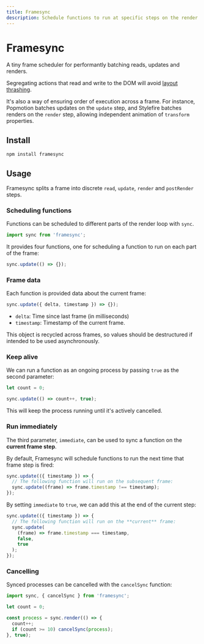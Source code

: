 ```yaml
---
title: Framesync
description: Schedule functions to run at specific steps on the render loop.
---
```


# Framesync

A tiny frame scheduler for performantly batching reads, updates and renders.

Segregating actions that read and write to the DOM will avoid [layout thrashing](https://developers.google.com/web/fundamentals/performance/rendering/avoid-large-complex-layouts-and-layout-thrashing).

It's also a way of ensuring order of execution across a frame. For instance, Popmotion batches updates on the `update` step, and Stylefire batches renders on the `render` step, allowing independent animation of `transform` properties.

<TOC />

## Install

```bash
npm install framesync
```

## Usage

Framesync splits a frame into discrete `read`, `update`, `render` and `postRender` steps.

### Scheduling functions

Functions can be scheduled to different parts of the render loop with `sync`.

```javascript
import sync from 'framesync';
```

It provides four functions, one for scheduling a function to run on each part of the frame:

```javascript
sync.update(() => {});
```

### Frame data

Each function is provided data about the current frame:

```javascript
sync.update({ delta, timestamp }) => {});
```

- `delta`: Time since last frame (in milliseconds)
- `timestamp`: Timestamp of the current frame.

This object is recycled across frames, so values should be destructured if intended to be used asynchronously.

### Keep alive

We can run a function as an ongoing process by passing `true` as the second parameter:

```javascript
let count = 0;

sync.update(() => count++, true);
```

This will keep the process running until it's actively cancelled.

### Run immediately

The third parameter, `immediate`, can be used to sync a function on the **current frame step**.

By default, Framesync will schedule functions to run the next time that frame step is fired:

```javascript
sync.update(({ timestamp }) => {
  // The following function will run on the subsequent frame:
  sync.update((frame) => frame.timestamp !== timestamp);
});
```

By setting `immediate` to `true`, we can add this at the end of the current step:

```javascript
sync.update(({ timestamp }) => {
  // The following function will run on the **current** frame:
  sync.update(
    (frame) => frame.timestamp === timestamp,
    false,
    true
  );
});
```

### Cancelling

Synced processes can be cancelled with the `cancelSync` function:

```javascript
import sync, { cancelSync } from 'framesync';

let count = 0;

const process = sync.render(() => {
  count++;
  if (count >= 10) cancelSync(process);
}, true);
```
